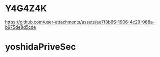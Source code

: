 ﻿# Y4G4Z4K

https://github.com/user-attachments/assets/ae7f3b66-1906-4c29-988a-b975de8d5cde


# yoshidaPriveSec
